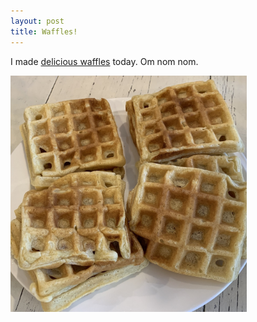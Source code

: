 ```yaml
---
layout: post
title: Waffles!
---
```


I made [delicious waffles](https://thepioneerwoman.com/cooking/waffles/) today. Om nom nom.

<img src="/images/waffles.jpg" width="75%">